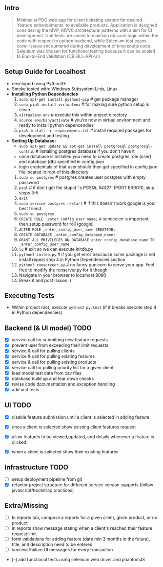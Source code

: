 Intro
-----
> Minimalist POC web app for client ticketing system for desired 'feature enhancements' to available products. 
> Application is designed considering the MVP, MVVC architectural patterns with a aim for CI development.
> Unit tests are aimed to maintain obscure logic within the code with respect to python backend, while 
> Selenium test cases cover issues encountered during development of knockoutjs code. 
> Selenium was chosen for functional testing because it can be scaled to End-to-End validation (DB-BLL-API-UI)


Setup Guide for Localhost
-----------
- developed using Python3+
- Smoke tested with: Windows Subsystem Linix, Linux
- __Installing Python Dependencies__
  1. `sudo apt-get install python3-pip` # get package manager
  2. `sudo pip3 install virtualenv` # for making sure python setup is clean
  3. `virtualenv env` # execute this within project directory
  4. `source env/bin/activate` # you're now in virtual environment and ready to install python depencendies
  5. `pip3 install -r requirements.txt` # install required packages for development and testing
- __Setting Up Database:__
  - `sudo apt-get update && apt-get install postgresql postgresql-contrib` # installing postgres database if you don't have it
  - once database is installed you need to create postgres role (user) and database (db) specified in config.json
  - login credentials of that user should then get specified in config.json file located in root of this directory
  1. `sudo su postgres` # postgres creates user postgres with empty password
  2. `psql` # if don't get the stupid _'.s.PGSQL.5432?'_ (PORT ERROR), skip steps 3-5 
  3. `exit`
  4. `sudo service postgres restart` # if this doesn't work google is your best friend
  5. `sudo su postgres`
  6. `CREATE ROLE _enter_config_user_name;` # semicolen is important; then setup password for roll (google)
  7. `ALTER ROLE _enter_config_user_name CREATEDB;`
  8. `CREATE DATABASE _enter_config_database_name;`
  9. `GRANT ALL PRIVILEGES ON DATABASE enter_config_database_name TO _enter_config_user_name`
  10. `\q` # exit so we can execute initdb.py
  11. `python3 initdb.py` # if you get error beccause some package is not install repeat step 4 in Python Dependencies section
  12. `python3 runserveer.py` # no fancy gunicorn to serve your app. Feel free to modify the runserver.py for it though
  13. Navigate in your browser to localhost:8080
  14. Break it and post issues :)
  

Executing Tests
---------------
- Within project root, execute `python3 py.test` (if it breaks execute step 4 in Python dependencies)

Backend (& UI model) TODO
----
- [x] service call for submitting new feature requests
- [x] prevent user from exceeding their limit requests
- [x] service & call for pulling clients
- [x] service & call for pulling existing features
- [x] service & call for pulling existing products
- [x] service call for pulling priority list for a given client
- [x] load model test data from csv files
- [x] database build up and tear down checks
- [x] revise code documentation and exception handling
- [x] add unit tests

UI TODO
-------
- [x] disable feature submission until a client is selected in adding feature
- [x] once a client is selected show existing client features request
- [x] allow features to be viewed,updated, and details whenever a feature is clicked
- [x] when a client is selected show their existing features


Infrastructure TODO
-------------------
- [ ] setup deployment pipeline from git
- [x] refactor project structure for different service version supports (follow javascript/bootstrap practices)

Extra/Missing
-------------
- [ ] In reports tab, compose a reports for a given client, given product, or no product
- [ ] in reports show message stating when a client's reached their feature request limit
- [ ] form validations for adding feature (date min 3 months in the future), title, and description need to be entered
- [ ] success/failure UI messages for every transaction
- [-] add functional tests using selenium web driver and phantomJS
